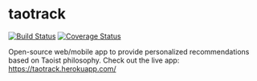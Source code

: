 taotrack
==============

[![Build Status](https://circleci.com/gh/jessamynsmith/taotrack.svg?style=shield)](https://circleci.com/gh/jessamynsmith/taotrack)
[![Coverage Status](https://coveralls.io/repos/jessamynsmith/taotrack/badge.svg?branch=master)](https://coveralls.io/r/jessamynsmith/taotrack?branch=master)

Open-source web/mobile app to provide personalized recommendations based on Taoist philosophy.
Check out the live app: https://taotrack.herokuapp.com/
